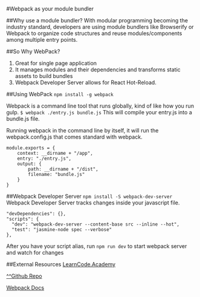 #Webpack as your module bundler

##Why use a module bundler?
With modular programming becoming the industry standard, developers are using module bundlers like Browserify or Webpack to organize code structures and reuse modules/components among multiple entry points.

##So Why WebPack?
1. Great for single page application
2. It manages modules and their dependencies and transforms static assets to build bundles
3. Webpack Developer Server allows for React Hot-Reload.

##Using WebPack
```npm install -g webpack```

Webpack is a command line tool that runs globally, kind of like how you run gulp.
```$ webpack ./entry.js bundle.js```
This will compile your entry.js into a bundle.js file.

Running webpack in the command line by itself, it will run the webpack.config.js that comes standard with webpack.
```
module.exports = {
    context: __dirname + "/app",
    entry: "./entry.js",
    output: {
        path: __dirname + "/dist",
        filename: "bundle.js"
    }
}
```
##Webpack Developer Server
```npm install -S webpack-dev-server```
Webpack Developer Server tracks changes inside your javascript file.
```
"devDependencies": {},
"scripts": {
  "dev": "webpack-dev-server --content-base src --inline --hot",
  "test": "jasmine-node spec --verbose"
},
```
After you have your script alias, run ```npm run dev``` to start webpack server and watch for changes

##External Resources
[LearnCode.Academy](https://www.youtube.com/watch?v=9kJVYpOqcVU)

[^^Github Repo](https://gist.github.com/learncodeacademy/25092d8f1daf5e4a6fd3)

[Webpack Docs](https://webpack.github.io/docs/)
